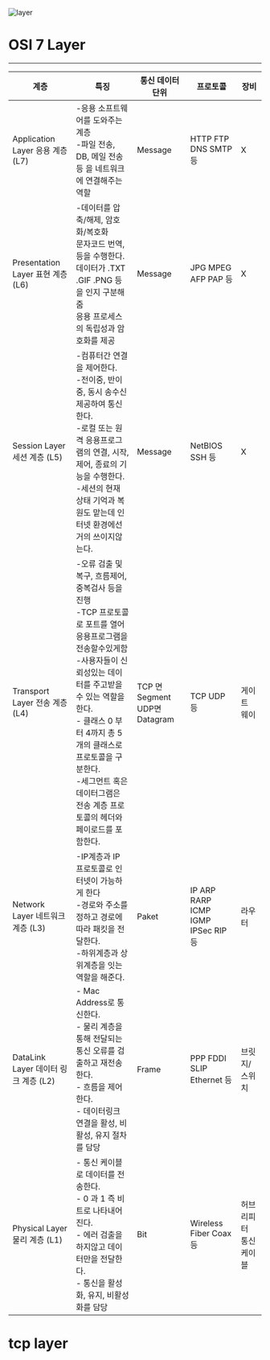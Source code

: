 ![layer](https://t1.daumcdn.net/cfile/tistory/998660345D6BC86E28)

# OSI 7 Layer
----
| 계층 | 특징 | 통신 데이터 단위 | 프로토콜 | 장비  |
| --- | --- | --- | --- | --- |
| Application Layer   응용 계층   (L7) | \-응용 소프트웨어를 도와주는 계층    <br>  \-파일 전송, DB, 메일 전송 등 을 네트워크에 연결해주는 역할       | Message | HTTP   FTP   DNS   SMTP   등 | X |
| Presentation Layer   표현 계층   (L6) | \-데이터를 압축/해제, 암호화/복호화<br>   문자코드 번역, 등을 수행한다. <br>  데이터가 .TXT  .GIF .PNG 등을 인지 구분해줌  <br> 응용 프로세스의 독립성과 암호화를 제공     | Message | JPG   MPEG   AFP   PAP   등 | X |
| Session Layer   세션 계층   (L5) | \-컴퓨터간 연결을 제어한다.<br>      \-전이중, 반이중, 동시 송수신 제공하여 통신한다.    <br>  \-로컬 또는 원격 응용프로그램의 연결, 시작, 제어, 종료의 기능을 수행한다.   <br>   \-세션의 현재 상태 기억과 복원도 맡는데 인터넷 환경에선 거의 쓰이지않는다. | Message  | NetBIOS   SSH   등 | X |
| Transport Layer   전송 계층   (L4) | \-오류 검출 및 복구, 흐름제어, 중복검사 등을 진행 <br>     \-TCP 프로토콜로 포트를 열어 응용프로그램을 전송할수있게함   <br>   \-사용자들이 신뢰성있는 데이터를 주고받을수 있는 역할을 한다.   <br>   \- 클래스 0 부터 4까지 총 5개의 클래스로 프로토콜을 구분한다.  <br>    \-세그먼트 혹은 데이터그램은 전송 계층 프로토콜의 헤더와 페이로드를 포함한다. |    TCP 면 Segment   UDP면 Datagram | TCP   UDP   등 | 게이트 웨이 |
| Network Layer   네트워크 계층   (L3) | \-IP계층과 IP 프로토콜로 인터넷이 가능하게 한다    <br>  \-경로와 주소를 정하고 경로에 따라 패킷을 전달한다.    <br>  \-하위계층과 상위계층을 잇는 역할을 해준다. | Paket | IP   ARP   RARP   ICMP   IGMP   IPSec   RIP   등 | 라우터 |
| DataLink Layer   데이터 링크 계층   (L2) | \- Mac Address로 통신한다.  <br> \-  물리 계층을 통해 전달되는 통신 오류를 검출하고 재전송한다.  <br> \- 흐름을 제어한다.  <br> \- 데이터링크 연결을 활성, 비활성, 유지 절차를 담당 | Frame | PPP   FDDI   SLIP   Ethernet   등 | 브릿지/   스위치 |
| Physical Layer   물리 계층   (L1) | \- 통신 케이블로 데이터를 전송한다.  <br> \- 0 과 1 즉 비트로 나타내어진다.  <br> \- 에러 검출을 하지않고 데이터만을 전달한다.  <br> \- 통신을 활성화, 유지, 비활성화를 담당 | Bit | Wireless   Fiber   Coax   등 | 허브   리피터   통신 케이블 |


# tcp layer
